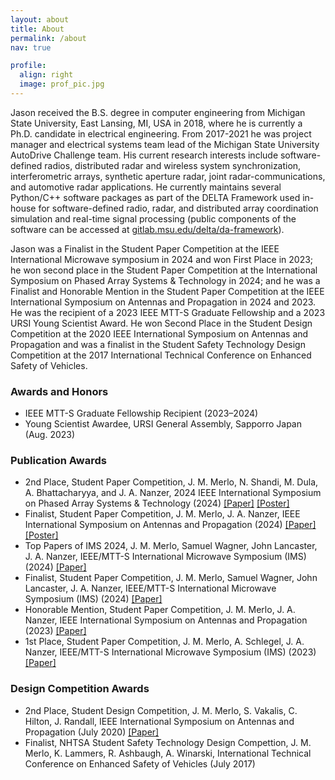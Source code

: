 ```yaml
---
layout: about
title: About
permalink: /about
nav: true

profile:
  align: right
  image: prof_pic.jpg
---
```


Jason received the B.S. degree in computer engineering from Michigan State University, East Lansing, MI, USA in 2018, where he is currently a Ph.D. candidate in electrical engineering. From 2017-2021 he was project manager and electrical systems team lead of the Michigan State University AutoDrive Challenge team. His current research interests include software-defined radios, distributed radar and wireless system synchronization, interferometric arrays, synthetic aperture radar, joint radar-communications, and automotive radar applications. He currently maintains several Python/C++ software packages as part of the DELTA Framework used in-house for software-defined radio, radar, and distributed array coordination simulation and real-time signal processing (public components of the software can be accessed at [gitlab.msu.edu/delta/da-framework](https://gitlab.msu.edu/delta/da-framework)).

Jason was a Finalist in the Student Paper Competition at the IEEE International Microwave symposium in 2024 and won First Place in 2023; he won second place in the Student Paper Competition at the International Symposium on
Phased Array Systems & Technology in 2024; and he was a Finalist and Honorable Mention in the Student Paper Competition at the IEEE International Symposium on Antennas and Propagation in 2024 and 2023. He was the recipient of a 2023 IEEE MTT-S Graduate Fellowship and a 2023 URSI Young Scientist Award. He won Second Place in the Student Design Competition at the 2020 IEEE International Symposium on Antennas and Propagation and was a finalist in the Student Safety Technology Design Competition at the 2017 International Technical Conference on Enhanced Safety of Vehicles.

### Awards and Honors

- IEEE MTT-S Graduate Fellowship Recipient (2023–2024)
- Young Scientist Awardee, URSI General Assembly, Sapporro Japan (Aug. 2023)

### Publication Awards

- 2nd Place, Student Paper Competition, J. M. Merlo, N. Shandi, M. Dula, A. Bhattacharyya, and J. A. Nanzer, 2024 IEEE International
  Symposium on Phased Array Systems & Technology (2024) [[Paper]](assets/pdf/2024_past.pdf) [[Poster]](assets/pdf/2024_past_spc_poster.pdf)
- Finalist, Student Paper Competition, J. M. Merlo, J. A. Nanzer, IEEE International Symposium on Antennas and Propagation (2024) [[Paper]](assets/pdf/aps24_angular_velocity_v1.0.pdf) [[Poster]](assets/pdf/2024_aps_spc_poster.pdf)
- Top Papers of IMS 2024, J. M. Merlo, Samuel Wagner, John Lancaster, J. A. Nanzer, IEEE/MTT-S International Microwave Symposium (IMS) (2024) [[Paper]](assets/pdf/2024_mwtl_distributed_radar_flat.pdf)
- Finalist, Student Paper Competition, J. M. Merlo, Samuel Wagner, John Lancaster, J. A. Nanzer, IEEE/MTT-S International Microwave Symposium (IMS) (2024) [[Paper]](assets/pdf/2024_mwtl_distributed_radar_flat.pdf)
- Honorable Mention, Student Paper Competition, J. M. Merlo, J. A. Nanzer, IEEE International Symposium on Antennas and Propagation (2023) [[Paper]](assets/pdf/aps23_distributed_wideband_beamforming.pdf)
- 1st Place, Student Paper Competition, J. M. Merlo, A. Schlegel, J. A. Nanzer, IEEE/MTT-S International Microwave Symposium (IMS) (2023) [[Paper]](assets/pdf/ims23_distributed_time_frequency_transfer_and_beamforming_v1.1.pdf)

### Design Competition Awards

- 2nd Place, Student Design Competition, J. M. Merlo, S. Vakalis, C. Hilton, J. Randall, IEEE International Symposium on Antennas and Propagation (July 2020) [[Paper]](assets/pdf/APS_SDC_2020.pdf)
- Finalist, NHTSA Student Safety Technology Design Compettion, J. M. Merlo, K. Lammers, R. Ashbaugh, A. Winarski, International Technical Conference on Enhanced Safety of Vehicles (July 2017)
